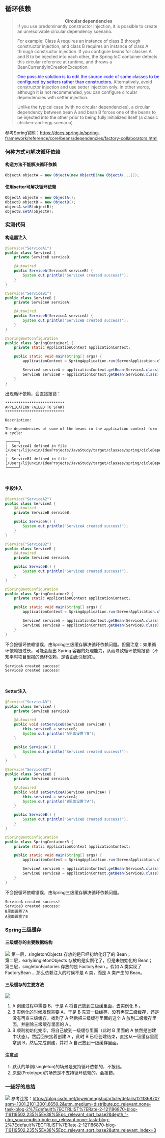 ## 循环依赖
> <div style="text-align: center; font-weight: bold">Circular dependencies</div>
> If you use predominantly constructor injection, it is possible to create an unresolvable circular dependency scenario.   
>    
> For example: Class A requires an instance of class B through constructor injection, and class B requires an instance of class A through constructor injection. If you configure beans for classes A and B to be injected into each other, the Spring IoC container detects this circular reference at runtime, and throws a BeanCurrentlyInCreationException.
>  
> <font color = 'blue'>One possible solution is to edit the source code of some classes to be configured by setters rather than constructors. </font>Alternatively, avoid constructor injection and use setter injection only. In other words, although it is not recommended, you can configure circular dependencies with setter injection.
>  
> Unlike the typical case (with no circular dependencies), a circular dependency between bean A and bean B forces one of the beans to be injected into the other prior to being fully initialized itself (a classic chicken-and-egg scenario).  
  
参考Spring官网：https://docs.spring.io/spring-framework/reference/core/beans/dependencies/factory-collaborators.html

### 何种方式可解决循环依赖
#### 构造方法不能解决循环依赖
```java
ObjectA objectA = new ObjectA(new ObjectB(new ObjectA(...)));
```

#### 使用setter可解决循环依赖
```java
ObjectA objectA = new ObjectA();
ObjectB objectB = new ObjectB();
objectA.setB(objectB);
objectB.setA(objectA);
```

### 实测代码
#### 构造器注入
```java
@Service("ServiceA1")
public class ServiceA {
    private ServiceB serviceB;

    @Autowired
    public ServiceA(ServiceB serviceB) {
        System.out.println("ServiceA created success!");
    }
}

@Service("ServiceB1")
public class ServiceB {
    private ServiceA serviceA;

    @Autowired
    public ServiceB(ServiceA serviceA) {
        System.out.println("ServiceB created success!");
    }
}

@SpringBootConfiguration
public class SpringContainer1 {
    private static ApplicationContext applicationContext;

    public static void main(String[] args) {
        applicationContext = SpringApplication.run(ServerApplication.class, args);

        ServiceA serviceA = applicationContext.getBean(ServiceA.class);
        ServiceB serviceB = applicationContext.getBean(ServiceB.class);
    }
}
```

出现循环依赖，会直接报错：
``` 
***************************
APPLICATION FAILED TO START
***************************

Description:

The dependencies of some of the beans in the application context form a cycle:

┌─────┐
|  ServiceA1 defined in file [/Users/lijunxin/IdeaProjects/JavaStudy/target/classes/spring/cicleDependency/springStyle/constructorInjection/ServiceA.class]
↑     ↓
|  ServiceB1 defined in file [/Users/lijunxin/IdeaProjects/JavaStudy/target/classes/spring/cicleDependency/springStyle/constructorInjection/ServiceB.class]
└─────┘

```
<br>

#### 字段注入
```java
@Service("ServiceA2")
public class ServiceA {
    @Autowired
    private ServiceB serviceB;

    public ServiceA() {
        System.out.println("ServiceA created success!");
    }
}

@Service("ServiceB2")
public class ServiceB {
    @Autowired
    private ServiceA serviceA;

    public ServiceB() {
        System.out.println("ServiceB created success!");
    }
}

@SpringBootConfiguration
public class SpringContainer2 {
    private static ApplicationContext applicationContext;

    public static void main(String[] args) {
        applicationContext = SpringApplication.run(ServerApplication.class, args);

        ServiceA serviceA = applicationContext.getBean(ServiceA.class);
        ServiceB serviceB = applicationContext.getBean(ServiceB.class);
    }
}
```
不会报循环依赖错误，由Spring三级缓存解决循环依赖问题。但需注意：如果循环依赖链过长，可能会超出 Spring 容器的处理能力，从而导致循环依赖报错（不知平时项目里报的循环依赖，是否由此引起的）。
``` 
ServiceA created success!
ServiceB created success!
```
<br>

#### Setter注入
```java
@Service("ServiceA3")
public class ServiceA {
    private ServiceB serviceB;

    @Autowired
    public void setServiceB(ServiceB serviceB) {
        this.serviceB = serviceB;
        System.out.println("A里面设置了B");
    }

    public ServiceA() {
        System.out.println("ServiceA created success!");
    }
}

@Service("ServiceB3")
public class ServiceB {
    private ServiceA serviceA;

    @Autowired
    public void setServiceA(ServiceA serviceA) {
        this.serviceA = serviceA;
        System.out.println("B里面设置了A");
    }

    public ServiceB() {
        System.out.println("ServiceB created success!");
    }
}

@SpringBootConfiguration
public class SpringContainer3 {
    private static ApplicationContext applicationContext;

    public static void main(String[] args) {
        applicationContext = SpringApplication.run(ServerApplication.class, args);

        ServiceA serviceA = applicationContext.getBean(ServiceA.class);
        ServiceB serviceB = applicationContext.getBean(ServiceB.class);
    }
}
```
不会报循环依赖错误，由Spring三级缓存解决循环依赖问题。
```
ServiceA created success!
ServiceB created success!
B里面设置了A
A里面设置了B
```

### Spring三级缓存
#### 三级缓存的主要数据结构
![](三级缓存ConcurrentHashMap.png)
第一层，singletonObjects 存放的是已经初始化好了的 Bean；  
第二层，earlySingletonObjects 存放的是实例化了，但是未初始化的 Bean；  
第三层，singletonFactories 存放的是 FactoryBean 。假如 A 类实现了 FactoryBean ，那么依赖注入的时候不是 A 类，而是 A 类产生的 Bean。

#### 三级缓存的主要方法
![](三级缓存主要方法.png)
1. A 创建过程中需要 B，于是 A 将自己放到三级缓里面，去实例化 B 。
2. B 实例化的时候发现需要 A，于是 B 先查一级缓存，没有再查二级缓存，还是没有再查三级缓存，找到了 A 然后把三级缓存里面的这个 A 放到二级缓存里面，并删除三级缓存里面的 A 。
3. B 顺利初始化完毕，将自己放到一级缓存里面（此时 B 里面的 A 依然是创建中状态）。然后回来接着创建 A ，此时 B 已经创建结束，直接从一级缓存里面拿到 B，然后完成创建，并将 A 自己放到一级缓存里面。

#### 注意点
1. 默认的单例(singleton)的场景是支持循环依赖的，不报错。
2. 原型(Prototype)的场景是不支持循环依赖的，会报错。

### 一些好的总结
![](spring三种注入对比.png)
参考连接：https://blog.csdn.net/bjweimengshu/article/details/121186870?spm=1001.2101.3001.6650.2&utm_medium=distribute.pc_relevant.none-task-blog-2%7Edefault%7ECTRLIST%7ERate-2-121186870-blog-116119502.235%5Ev38%5Epc_relevant_sort_base2&depth_1-utm_source=distribute.pc_relevant.none-task-blog-2%7Edefault%7ECTRLIST%7ERate-2-121186870-blog-116119502.235%5Ev38%5Epc_relevant_sort_base2&utm_relevant_index=3